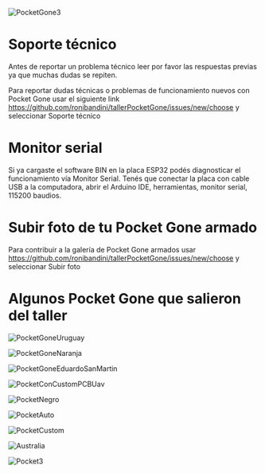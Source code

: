 ![PocketGone3](https://github.com/user-attachments/assets/526426c1-fef6-4118-a979-e0602d959733)

# Soporte técnico

Antes de reportar un problema técnico leer por favor las respuestas previas ya que muchas dudas se repiten. 

Para reportar dudas técnicas o problemas de funcionamiento nuevos con Pocket Gone usar el siguiente link https://github.com/ronibandini/tallerPocketGone/issues/new/choose y seleccionar Soporte técnico

# Monitor serial

Si ya cargaste el software BIN en la placa ESP32 podés diagnosticar el funcionamiento vía Monitor Serial. Tenés que conectar la placa con cable USB a la computadora, abrir el Arduino IDE, herramientas, monitor serial, 115200 baudios.

# Subir foto de tu Pocket Gone armado 

Para contribuir a la galería de Pocket Gone armados usar 
https://github.com/ronibandini/tallerPocketGone/issues/new/choose y seleccionar Subir foto

# Algunos Pocket Gone que salieron del taller

![PocketGoneUruguay](https://github.com/user-attachments/assets/d0d42cdd-2a53-4920-a716-7157fbde7380)

![PocketGoneNaranja](https://github.com/user-attachments/assets/c4475be1-280f-4bef-987e-fcd33faa13c4)

![PocketGoneEduardoSanMartin](https://github.com/user-attachments/assets/d2fb5b5b-baf3-4d6e-ba29-49794cda4a63)

![PocketConCustomPCBUav](https://github.com/user-attachments/assets/416dcded-95e7-4cf8-8ffe-16f74d5da6d1)

![PocketNegro](https://github.com/user-attachments/assets/5fc81357-3be2-4aa2-a21a-de99eb035241)

![PocketAuto](https://github.com/user-attachments/assets/257e4322-da4f-4368-8e51-4d537dc3f114)

![PocketCustom](https://github.com/user-attachments/assets/81d68306-f2e9-4238-8e35-a6926cecb764)

![Australia](https://github.com/user-attachments/assets/98ba13bc-a8d2-4140-980e-4a9dc5a5caa5)

![Pocket3](https://github.com/user-attachments/assets/4126d537-3d32-40ac-9898-e9ac1962aaa6)









